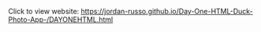 Click to view website: https://jordan-russo.github.io/Day-One-HTML-Duck-Photo-App-/DAYONEHTML.html 
